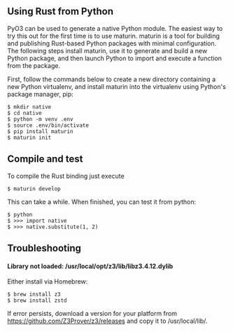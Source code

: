 ## Using Rust from Python


PyO3 can be used to generate a native Python module. The easiest way to try this out for the first time is to use maturin. maturin is a tool for building and publishing Rust-based Python packages with minimal configuration. The following steps install maturin, use it to generate and build a new Python package, and then launch Python to import and execute a function from the package.

First, follow the commands below to create a new directory containing a new Python virtualenv, and install maturin into the virtualenv using Python's package manager, pip:

```
$ mkdir native
$ cd native
$ python -m venv .env
$ source .env/bin/activate
$ pip install maturin
$ maturin init
```

## Compile and test
To compile the Rust binding just execute
```
$ maturin develop
```
This can take a while. When finished, you can test it from python:
```
$ python
$ >>> import native
$ >>> native.substitute(1, 2)
```

## Troubleshooting
#### Library not loaded: /usr/local/opt/z3/lib/libz3.4.12.dylib

Either install via Homebrew:
```
$ brew install z3
$ brew install zstd
````

If error persists, download a version for your platform from https://github.com/Z3Prover/z3/releases and copy it to /usr/local/lib/.